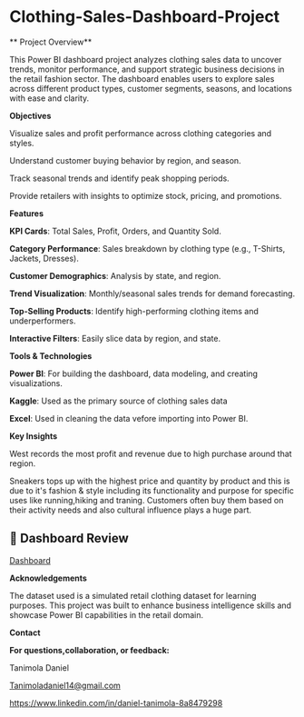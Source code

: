 # Clothing-Sales-Dashboard-Project
** Project Overview**
 
This Power BI dashboard project analyzes clothing sales data to uncover trends, monitor performance, and support strategic business decisions in the retail fashion sector. The dashboard enables users to explore sales across different product types, customer segments, seasons, and locations with ease and clarity.

**Objectives**

Visualize sales and profit performance across clothing categories and styles.

Understand customer buying behavior by region, and season.

Track seasonal trends and identify peak shopping periods.

Provide retailers with insights to optimize stock, pricing, and promotions.

**Features**

**KPI Cards**: Total Sales, Profit, Orders, and Quantity Sold.

**Category Performance**: Sales breakdown by clothing type (e.g., T-Shirts, Jackets, Dresses).

**Customer Demographics**: Analysis by state, and region.

**Trend Visualization**: Monthly/seasonal sales trends for demand forecasting.

**Top-Selling Products**: Identify high-performing clothing items and underperformers.

**Interactive Filters**: Easily slice data by region, and state.

**Tools & Technologies**

**Power BI**: For building the dashboard, data modeling, and creating visualizations.

**Kaggle**: Used as the primary source of clothing sales data

**Excel**: Used in cleaning the data vefore importing into Power BI.

**Key Insights**

West records the most profit and revenue due to high purchase around that region.

Sneakers tops up with the highest price and quantity by product and this is due to it's fashion & style including its functionality and purpose for specific uses like running,hiking and traning. Customers often buy them based on their activity needs and also cultural influence plays a huge part.

## 📸 Dashboard Review

[Dashboard](https://github.com/user-attachments/assets/e6d9146c-1e2e-44c9-b1ba-24759a44e7d7)

**Acknowledgements**

The dataset used is a simulated retail clothing dataset for learning purposes. This project was built to enhance business intelligence skills and showcase Power BI capabilities in the retail domain.

**Contact**

**For questions,collaboration, or feedback:**

Tanimola Daniel

Tanimoladaniel14@gmail.com

https://www.linkedin.com/in/daniel-tanimola-8a8479298
